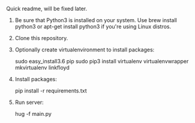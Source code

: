 Quick readme, will be fixed later.

1. Be sure that Python3 is installed on your system. Use brew install python3 or apt-get install python3 if you're using Linux distros.
2. Clone this repository.
3. Optionally create virtualenvironment to install packages:

    sudo easy_install3.6 pip
    sudo pip3 install virtualenv virtualenvwrapper
    mkvirtualenv linkfloyd

4. Install packages:

    pip install -r requirements.txt

5. Run server:

    hug -f main.py
    


